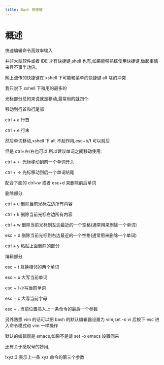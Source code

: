 ```yaml
---
title: Bash 快捷键
---
```


# 概述

快速编辑命令高效率输入

并非大型软件或者 IDE 才有快捷键,shell 也有,如果能够熟练使用快捷键,做起事情来且不事半功倍。

网上流传的快捷键在 xshell 下可能和菜单的快捷键 alt 啥的冲突

我只说下 xshell 下和用的最多的

光标部分总的来说就是移动,最常用的就四个:

移动到行首和行尾部

ctrl + a 行首

ctrl + e 行末

然后单词移动,xshell 下 alt 不起作用,esc+b/f 可以前后

但是 ctrl+左/右也可以,所以建议单词之间移动使用:

ctrl + ← 光标移动到前一个单词开头

ctrl + → 光标移动到后一个单词结尾

配合下面的 ctrl+w 或者 esc+d 来删除前后单词

删除部分

ctrl + u 删除当前光标左边所有内容

ctrl + k 删除当前光标右边所有内容

ctrl + w 删除当前光标到左边最近的一个空格(通常用来删除一个单词)

esc + d 删除当前光标到右边最近的一个空格(通常用来删除一个单词)

ctrl + y 粘贴上面删除的部分

编辑部分

esc + t 互换相邻的两个单词

esc + u 大写当前单词

esc + l 小写当前单词

esc + c 大写当前字母

esc + . 当前位置插入上一条命令的最后一个参数

另外熟悉 vim 的话可以把 bash 的默认编辑器设置为 vim,set -o vi 后按下 esc 进入命令模式和 vim 一样操作

默认的编辑器是 emacs,如果不是请 set -o emacs 设置回来

还有关于感叹号的妙用,

!xyz:3 表示上一条 xyz 命令的第三个参数
